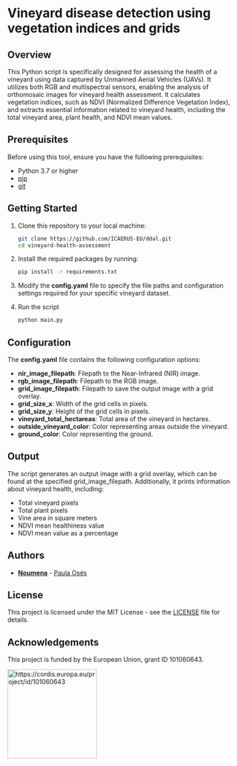 # Vineyard disease detection using vegetation indices and grids

## Overview

This Python script is specifically designed for assessing the health of a vineyard using data captured by Unmanned Aerial Vehicles (UAVs). It utilizes both RGB and multispectral sensors, enabling the analysis of orthomosaic images for vineyard health assessment. It calculates vegetation indices, such as NDVI (Normalized Difference Vegetation Index), and extracts essential information related to vineyard health, including the total vineyard area, plant health, and NDVI mean values.

## Prerequisites

Before using this tool, ensure you have the following prerequisites:

- Python 3.7 or higher
- [pip](https://pip.pypa.io/en/stable/)
- [git](https://git-scm.com/)

## Getting Started

1. Clone this repository to your local machine:

   ```bash
   git clone https://github.com/ICAERUS-EU/ddal.git
   cd vineyard-health-assessment
   ```

2. Install the required packages by running:
    ```bash
    pip install -r requirements.txt
    ```

3. Modify the **config.yaml** file to specify the file paths and configuration settings required for your specific vineyard dataset.

4. Run the script
    ```bash
    python main.py
    ```

## Configuration

The **config.yaml** file contains the following configuration options:

- **nir_image_filepath**: Filepath to the Near-Infrared (NIR) image.
- **rgb_image_filepath**: Filepath to the RGB image.
- **grid_image_filepath**: Filepath to save the output image with a grid overlay.
- **grid_size_x**: Width of the grid cells in pixels.
- **grid_size_y**: Height of the grid cells in pixels.
- **vineyard_total_hectareas**: Total area of the vineyard in hectares.
- **outside_vineyard_color**: Color representing areas outside the vineyard.
- **ground_color**: Color representing the ground.

## Output

The script generates an output image with a grid overlay, which can be found at the specified grid_image_filepath. Additionally, it prints information about vineyard health, including:

- Total vineyard pixels
- Total plant pixels
- Vine area in square meters
- NDVI mean healthiness value
- NDVI mean value as a percentage

## Authors
- [**Noumena**](https://noumena.io/es/) - [Paula Osés](https://www.linkedin.com/in/paula-os%C3%A9s-noguero-382937152)

## License
This project is licensed under the MIT License - see the [LICENSE](https://opensource.org/license/mit/) file for details.

## Acknowledgements
This project is funded by the European Union, grant ID 101060643.

<img src="https://rea.ec.europa.eu/sites/default/files/styles/oe_theme_medium_no_crop/public/2021-04/EN-Funded%20by%20the%20EU-POS.jpg" alt="https://cordis.europa.eu/project/id/101060643" width="200"/>